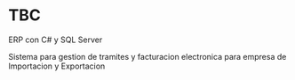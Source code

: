 # TBC
ERP con C# y SQL Server

Sistema para gestion de tramites y facturacion electronica para empresa de Importacion y Exportacion
